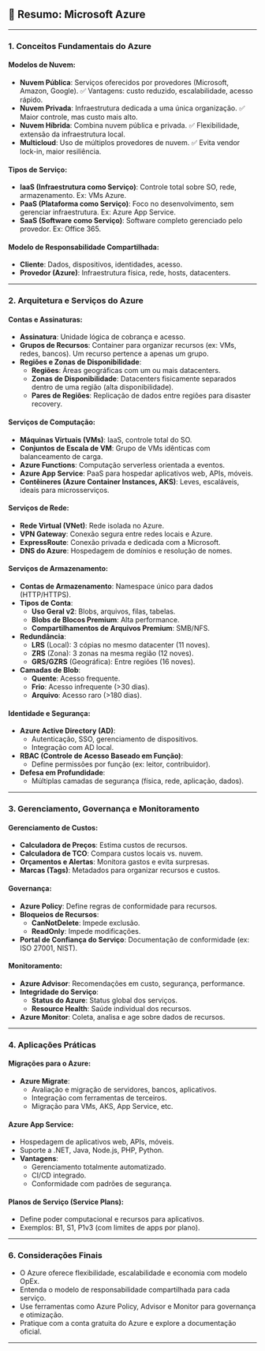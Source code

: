
## 📘 Resumo: Microsoft Azure

---

### **1. Conceitos Fundamentais do Azure**

#### **Modelos de Nuvem:**
- **Nuvem Pública**: Serviços oferecidos por provedores (Microsoft, Amazon, Google). ✅ Vantagens: custo reduzido, escalabilidade, acesso rápido.
- **Nuvem Privada**: Infraestrutura dedicada a uma única organização. ✅ Maior controle, mas custo mais alto.
- **Nuvem Híbrida**: Combina nuvem pública e privada. ✅ Flexibilidade, extensão da infraestrutura local.
- **Multicloud**: Uso de múltiplos provedores de nuvem. ✅ Evita vendor lock-in, maior resiliência.

#### **Tipos de Serviço:**
- **IaaS (Infraestrutura como Serviço)**: Controle total sobre SO, rede, armazenamento. Ex: VMs Azure.
- **PaaS (Plataforma como Serviço)**: Foco no desenvolvimento, sem gerenciar infraestrutura. Ex: Azure App Service.
- **SaaS (Software como Serviço)**: Software completo gerenciado pelo provedor. Ex: Office 365.

#### **Modelo de Responsabilidade Compartilhada:**
- **Cliente**: Dados, dispositivos, identidades, acesso.
- **Provedor (Azure)**: Infraestrutura física, rede, hosts, datacenters.

---

### **2. Arquitetura e Serviços do Azure**

#### **Contas e Assinaturas:**
- **Assinatura**: Unidade lógica de cobrança e acesso.
- **Grupos de Recursos**: Container para organizar recursos (ex: VMs, redes, bancos). Um recurso pertence a apenas um grupo.
- **Regiões e Zonas de Disponibilidade**:
  - **Regiões**: Áreas geográficas com um ou mais datacenters.
  - **Zonas de Disponibilidade**: Datacenters fisicamente separados dentro de uma região (alta disponibilidade).
  - **Pares de Regiões**: Replicação de dados entre regiões para disaster recovery.

#### **Serviços de Computação:**
- **Máquinas Virtuais (VMs)**: IaaS, controle total do SO.
- **Conjuntos de Escala de VM**: Grupo de VMs idênticas com balanceamento de carga.
- **Azure Functions**: Computação serverless orientada a eventos.
- **Azure App Service**: PaaS para hospedar aplicativos web, APIs, móveis.
- **Contêineres (Azure Container Instances, AKS)**: Leves, escaláveis, ideais para microsserviços.

#### **Serviços de Rede:**
- **Rede Virtual (VNet)**: Rede isolada no Azure.
- **VPN Gateway**: Conexão segura entre redes locais e Azure.
- **ExpressRoute**: Conexão privada e dedicada com a Microsoft.
- **DNS do Azure**: Hospedagem de domínios e resolução de nomes.

#### **Serviços de Armazenamento:**
- **Contas de Armazenamento**: Namespace único para dados (HTTP/HTTPS).
- **Tipos de Conta**:
  - **Uso Geral v2**: Blobs, arquivos, filas, tabelas.
  - **Blobs de Blocos Premium**: Alta performance.
  - **Compartilhamentos de Arquivos Premium**: SMB/NFS.
- **Redundância**:
  - **LRS** (Local): 3 cópias no mesmo datacenter (11 noves).
  - **ZRS** (Zona): 3 zonas na mesma região (12 noves).
  - **GRS/GZRS** (Geográfica): Entre regiões (16 noves).
- **Camadas de Blob**:
  - **Quente**: Acesso frequente.
  - **Frio**: Acesso infrequente (>30 dias).
  - **Arquivo**: Acesso raro (>180 dias).

#### **Identidade e Segurança:**
- **Azure Active Directory (AD)**:
  - Autenticação, SSO, gerenciamento de dispositivos.
  - Integração com AD local.
- **RBAC (Controle de Acesso Baseado em Função)**:
  - Define permissões por função (ex: leitor, contribuidor).
- **Defesa em Profundidade**:
  - Múltiplas camadas de segurança (física, rede, aplicação, dados).

---

### **3. Gerenciamento, Governança e Monitoramento**

#### **Gerenciamento de Custos:**
- **Calculadora de Preços**: Estima custos de recursos.
- **Calculadora de TCO**: Compara custos locais vs. nuvem.
- **Orçamentos e Alertas**: Monitora gastos e evita surpresas.
- **Marcas (Tags)**: Metadados para organizar recursos e custos.

#### **Governança:**
- **Azure Policy**: Define regras de conformidade para recursos.
- **Bloqueios de Recursos**:
  - **CanNotDelete**: Impede exclusão.
  - **ReadOnly**: Impede modificações.
- **Portal de Confiança do Serviço**: Documentação de conformidade (ex: ISO 27001, NIST).

#### **Monitoramento:**
- **Azure Advisor**: Recomendações em custo, segurança, performance.
- **Integridade do Serviço**:
  - **Status do Azure**: Status global dos serviços.
  - **Resource Health**: Saúde individual dos recursos.
- **Azure Monitor**: Coleta, analisa e age sobre dados de recursos.

---

### **4. Aplicações Práticas**

#### **Migrações para o Azure:**
- **Azure Migrate**:
  - Avaliação e migração de servidores, bancos, aplicativos.
  - Integração com ferramentas de terceiros.
  - Migração para VMs, AKS, App Service, etc.

#### **Azure App Service:**
- Hospedagem de aplicativos web, APIs, móveis.
- Suporte a .NET, Java, Node.js, PHP, Python.
- **Vantagens**:
  - Gerenciamento totalmente automatizado.
  - CI/CD integrado.
  - Conformidade com padrões de segurança.

#### **Planos de Serviço (Service Plans):**
- Define poder computacional e recursos para aplicativos.
- Exemplos: B1, S1, P1v3 (com limites de apps por plano).

---

### **6. Considerações Finais**

- O Azure oferece flexibilidade, escalabilidade e economia com modelo OpEx.
- Entenda o modelo de responsabilidade compartilhada para cada serviço.
- Use ferramentas como Azure Policy, Advisor e Monitor para governança e otimização.
- Pratique com a conta gratuita do Azure e explore a documentação oficial.

---
